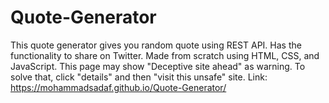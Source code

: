 # Quote-Generator
This quote generator gives you random quote using REST API. Has the functionality to share on Twitter. Made from scratch using HTML, CSS, and JavaScript. This page may show "Deceptive site ahead" as warning. To solve that, click "details" and then "visit this unsafe" site.
Link: https://mohammadsadaf.github.io/Quote-Generator/
